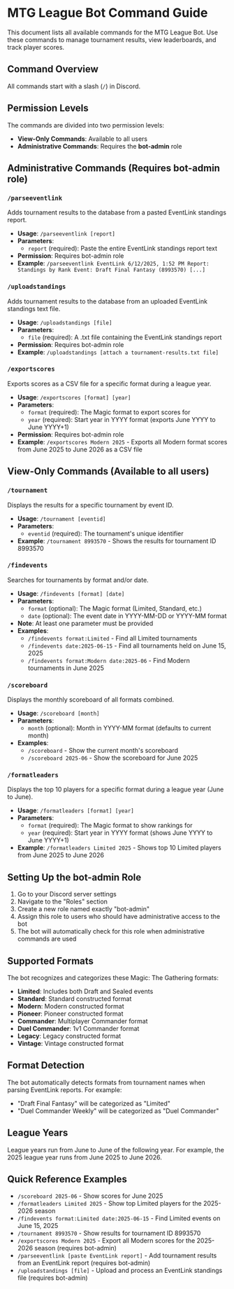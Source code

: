 # MTG League Bot Command Guide

This document lists all available commands for the MTG League Bot. Use these commands to manage tournament results, view leaderboards, and track player scores.

## Command Overview

All commands start with a slash (`/`) in Discord.

## Permission Levels

The commands are divided into two permission levels:

- **View-Only Commands**: Available to all users
- **Administrative Commands**: Requires the **bot-admin** role

## Administrative Commands (Requires bot-admin role)

### `/parseeventlink`
Adds tournament results to the database from a pasted EventLink standings report.

- **Usage**: `/parseeventlink [report]`
- **Parameters**:
  - `report` (required): Paste the entire EventLink standings report text
- **Permission**: Requires bot-admin role
- **Example**: `/parseeventlink EventLink 6/12/2025, 1:52 PM
Report: Standings by Rank
Event: Draft Final Fantasy (8993570)
[...]`

### `/uploadstandings`
Adds tournament results to the database from an uploaded EventLink standings text file.

- **Usage**: `/uploadstandings [file]`
- **Parameters**:
  - `file` (required): A .txt file containing the EventLink standings report
- **Permission**: Requires bot-admin role
- **Example**: `/uploadstandings [attach a tournament-results.txt file]`

### `/exportscores`
Exports scores as a CSV file for a specific format during a league year.

- **Usage**: `/exportscores [format] [year]`
- **Parameters**:
  - `format` (required): The Magic format to export scores for
  - `year` (required): Start year in YYYY format (exports June YYYY to June YYYY+1)
- **Permission**: Requires bot-admin role
- **Example**: `/exportscores Modern 2025` - Exports all Modern format scores from June 2025 to June 2026 as a CSV file

## View-Only Commands (Available to all users)

### `/tournament`
Displays the results for a specific tournament by event ID.

- **Usage**: `/tournament [eventid]`
- **Parameters**:
  - `eventid` (required): The tournament's unique identifier
- **Example**: `/tournament 8993570` - Shows the results for tournament ID 8993570

### `/findevents`
Searches for tournaments by format and/or date.

- **Usage**: `/findevents [format] [date]`
- **Parameters**:
  - `format` (optional): The Magic format (Limited, Standard, etc.)
  - `date` (optional): The event date in YYYY-MM-DD or YYYY-MM format
- **Note**: At least one parameter must be provided
- **Examples**: 
  - `/findevents format:Limited` - Find all Limited tournaments
  - `/findevents date:2025-06-15` - Find all tournaments held on June 15, 2025
  - `/findevents format:Modern date:2025-06` - Find Modern tournaments in June 2025

### `/scoreboard`
Displays the monthly scoreboard of all formats combined.

- **Usage**: `/scoreboard [month]`
- **Parameters**:
  - `month` (optional): Month in YYYY-MM format (defaults to current month)
- **Examples**:
  - `/scoreboard` - Show the current month's scoreboard
  - `/scoreboard 2025-06` - Show the scoreboard for June 2025

### `/formatleaders`
Displays the top 10 players for a specific format during a league year (June to June).

- **Usage**: `/formatleaders [format] [year]`
- **Parameters**:
  - `format` (required): The Magic format to show rankings for
  - `year` (required): Start year in YYYY format (shows June YYYY to June YYYY+1)
- **Example**: `/formatleaders Limited 2025` - Shows top 10 Limited players from June 2025 to June 2026

## Setting Up the bot-admin Role

1. Go to your Discord server settings
2. Navigate to the "Roles" section
3. Create a new role named exactly "bot-admin"
4. Assign this role to users who should have administrative access to the bot
5. The bot will automatically check for this role when administrative commands are used

## Supported Formats

The bot recognizes and categorizes these Magic: The Gathering formats:

- **Limited**: Includes both Draft and Sealed events
- **Standard**: Standard constructed format
- **Modern**: Modern constructed format
- **Pioneer**: Pioneer constructed format
- **Commander**: Multiplayer Commander format
- **Duel Commander**: 1v1 Commander format
- **Legacy**: Legacy constructed format
- **Vintage**: Vintage constructed format

## Format Detection

The bot automatically detects formats from tournament names when parsing EventLink reports. For example:
- "Draft Final Fantasy" will be categorized as "Limited"
- "Duel Commander Weekly" will be categorized as "Duel Commander"

## League Years

League years run from June to June of the following year. For example, the 2025 league year runs from June 2025 to June 2026.

## Quick Reference Examples

- `/scoreboard 2025-06` - Show scores for June 2025
- `/formatleaders Limited 2025` - Show top Limited players for the 2025-2026 season
- `/findevents format:Limited date:2025-06-15` - Find Limited events on June 15, 2025
- `/tournament 8993570` - Show results for tournament ID 8993570
- `/exportscores Modern 2025` - Export all Modern scores for the 2025-2026 season (requires bot-admin)
- `/parseeventlink [paste EventLink report]` - Add tournament results from an EventLink report (requires bot-admin)
- `/uploadstandings [file]` - Upload and process an EventLink standings file (requires bot-admin)